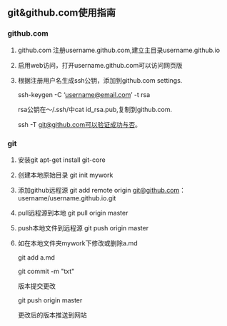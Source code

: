 ## git&github.com使用指南

### github.com
1. github.com 注册username.github.com,建立主目录username.github.io

2. 启用web访问，打开username.github.com可以访问网页版

3. 根据注册用户名生成ssh公钥，添加到github.com settings.

   ssh-keygen -C ‘username@email.com’ -t rsa   
   
   rsa公钥在～/.ssh/中cat id_rsa.pub,复制到github.com.
      
   ssh -T git@github.com可以验证成功与否。
   
### git
1. 安装git  apt-get install git-core

2. 创建本地原始目录 git init mywork

3. 添加github远程源 git add remote origin git@github.com：username/username.github.io.git

4. pull远程源到本地 git pull origin master

5. push本地文件到远程源 git push origin master

6. 如在本地文件夹mywork下修改或删除a.md

   git add a.md   
   
   git  commit -m "txt"   
   
   版本提交更改
   
   git push origin master   
   
   更改后的版本推送到网站
